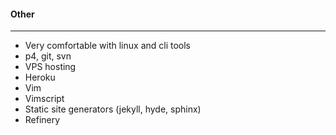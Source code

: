 
#### Other
--------------

- Very comfortable with linux and cli tools
- p4, git, svn
- VPS hosting
- Heroku
- Vim
- Vimscript
- Static site generators (jekyll, hyde, sphinx)
- Refinery
